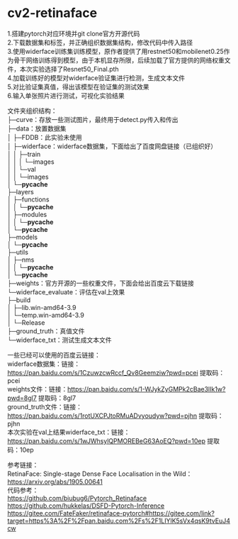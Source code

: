 # cv2-retinaface
1.搭建pytorch对应环境并git clone官方开源代码\
2.下载数据集和标签，并正确组织数据集结构，修改代码中传入路径\
3.使用widerface训练集训练模型，原作者提供了用restnet50和mobilenet0.25作为骨干网络训练得到模型，由于本机显存所限，后续加载了官方提供的网络权重文件，本次实验选择了Resnet50\_Final.pth\
4.加载训练好的模型对widerface验证集进行检测，生成文本文件\
5.对比验证集真值，得出该模型在验证集的测试效果\
6.输入单张照片进行测试，可视化实验结果

文件夹组织结构：\
├─curve：存放一些测试图片，最终用于detect.py传入和传出\
├─data：放置数据集\
│  ├─FDDB：此实验未使用\
│  ├─widerface：widerface数据集，下面给出了百度网盘链接（已组织好）\
│  │  ├─train\
│  │  │  └─images\
│  │  └─val\
│  │      └─images\
│  └─__pycache__\
├─layers\
│  ├─functions\
│  │  └─__pycache__\
│  ├─modules\
│  │  └─__pycache__\
│  └─__pycache__\
├─models\
│  └─__pycache__\
├─utils\
│  ├─nms\
│  │  └─__pycache__\
│  └─__pycache__\
├─weights：官方开源的一些权重文件，下面会给出百度云下载链接\
└─widerface_evaluate：评估在val上效果\
    ├─build\
    │  ├─lib.win-amd64-3.9\
    │  └─temp.win-amd64-3.9\
    │      └─Release\
    ├─ground_truth：真值文件\
    └─widerface_txt：测试生成文本文件

一些已经可以使用的百度云链接：\
widerface数据集：链接：https://pan.baidu.com/s/1CzuwzcwRccf_Qv8Geemziw?pwd=pcei 提取码：pcei \
weights文件：链接：https://pan.baidu.com/s/1-WJykZyGMPk2cBae3lIk1w?pwd=8gl7 提取码：8gl7 \
ground_truth文件：链接：https://pan.baidu.com/s/1rotUXCPJtoRMuADvyoudyw?pwd=pjhn 提取码：pjhn \
本次实验在val上结果widerface_txt：链接：https://pan.baidu.com/s/1wJWhsylQPMOREBeG63AoEQ?pwd=10ep 提取码：10ep 

参考链接：\
RetinaFace: Single-stage Dense Face Localisation in the Wild：https://arxiv.org/abs/1905.00641 \
代码参考：\
https://github.com/biubug6/Pytorch_Retinaface \
https://github.com/hukkelas/DSFD-Pytorch-Inference \
https://gitee.com/FateFaker/retinaface-pytorch#https://gitee.com/link?target=https%3A%2F%2Fpan.baidu.com%2Fs%2F1LIYlK5sVx4qsK9tvEuJ4cw

        
